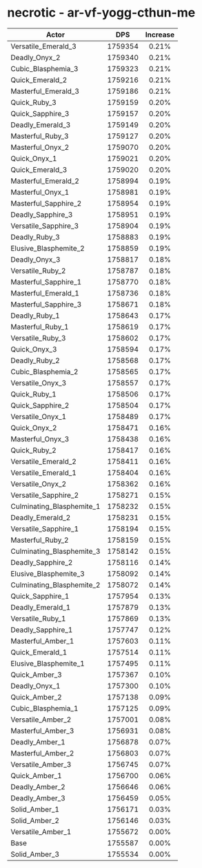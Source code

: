 # necrotic - ar-vf-yogg-cthun-me
| Actor | DPS | Increase |
|---|:---:|:---:|
|Versatile_Emerald_3|1759354|0.21%|
|Deadly_Onyx_2|1759340|0.21%|
|Cubic_Blasphemia_3|1759323|0.21%|
|Quick_Emerald_2|1759216|0.21%|
|Masterful_Emerald_3|1759186|0.21%|
|Quick_Ruby_3|1759159|0.20%|
|Quick_Sapphire_3|1759157|0.20%|
|Deadly_Emerald_3|1759149|0.20%|
|Masterful_Ruby_3|1759127|0.20%|
|Masterful_Onyx_2|1759070|0.20%|
|Quick_Onyx_1|1759021|0.20%|
|Quick_Emerald_3|1759020|0.20%|
|Masterful_Emerald_2|1758994|0.19%|
|Masterful_Onyx_1|1758981|0.19%|
|Masterful_Sapphire_2|1758954|0.19%|
|Deadly_Sapphire_3|1758951|0.19%|
|Versatile_Sapphire_3|1758904|0.19%|
|Deadly_Ruby_3|1758883|0.19%|
|Elusive_Blasphemite_2|1758859|0.19%|
|Deadly_Onyx_3|1758817|0.18%|
|Versatile_Ruby_2|1758787|0.18%|
|Masterful_Sapphire_1|1758770|0.18%|
|Masterful_Emerald_1|1758736|0.18%|
|Masterful_Sapphire_3|1758671|0.18%|
|Deadly_Ruby_1|1758643|0.17%|
|Masterful_Ruby_1|1758619|0.17%|
|Versatile_Ruby_3|1758602|0.17%|
|Quick_Onyx_3|1758594|0.17%|
|Deadly_Ruby_2|1758568|0.17%|
|Cubic_Blasphemia_2|1758565|0.17%|
|Versatile_Onyx_3|1758557|0.17%|
|Quick_Ruby_1|1758506|0.17%|
|Quick_Sapphire_2|1758504|0.17%|
|Versatile_Onyx_1|1758489|0.17%|
|Quick_Onyx_2|1758471|0.16%|
|Masterful_Onyx_3|1758438|0.16%|
|Quick_Ruby_2|1758417|0.16%|
|Versatile_Emerald_2|1758411|0.16%|
|Versatile_Emerald_1|1758404|0.16%|
|Versatile_Onyx_2|1758362|0.16%|
|Versatile_Sapphire_2|1758271|0.15%|
|Culminating_Blasphemite_1|1758232|0.15%|
|Deadly_Emerald_2|1758231|0.15%|
|Versatile_Sapphire_1|1758194|0.15%|
|Masterful_Ruby_2|1758159|0.15%|
|Culminating_Blasphemite_3|1758142|0.15%|
|Deadly_Sapphire_2|1758116|0.14%|
|Elusive_Blasphemite_3|1758092|0.14%|
|Culminating_Blasphemite_2|1758072|0.14%|
|Quick_Sapphire_1|1757954|0.13%|
|Deadly_Emerald_1|1757879|0.13%|
|Versatile_Ruby_1|1757869|0.13%|
|Deadly_Sapphire_1|1757747|0.12%|
|Masterful_Amber_1|1757603|0.11%|
|Quick_Emerald_1|1757514|0.11%|
|Elusive_Blasphemite_1|1757495|0.11%|
|Quick_Amber_3|1757367|0.10%|
|Deadly_Onyx_1|1757300|0.10%|
|Quick_Amber_2|1757138|0.09%|
|Cubic_Blasphemia_1|1757125|0.09%|
|Versatile_Amber_2|1757001|0.08%|
|Masterful_Amber_3|1756931|0.08%|
|Deadly_Amber_1|1756878|0.07%|
|Masterful_Amber_2|1756803|0.07%|
|Versatile_Amber_3|1756745|0.07%|
|Quick_Amber_1|1756700|0.06%|
|Deadly_Amber_2|1756646|0.06%|
|Deadly_Amber_3|1756459|0.05%|
|Solid_Amber_1|1756171|0.03%|
|Solid_Amber_2|1756146|0.03%|
|Versatile_Amber_1|1755672|0.00%|
|Base|1755587|0.00%|
|Solid_Amber_3|1755534|0.00%|
